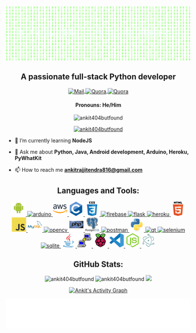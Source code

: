 <div align="center">
<!--- <img width="100%" height = "250px" src="https://cdn.pixabay.com/photo/2018/01/14/23/12/nature-3082832_1280.jpg" alt="cover" /> --->
<img src="assets/matrixWithNameLite.svg" alt="cover" />
</div>
<!--- <p align="center"><img src=https://readme-typing-svg.herokuapp.com?font=Calibri&color=%23259076&size=26&lines=Hello+%F0%9F%91%8B%2C+this+is+Ankit+Raj+Mahapatra></p>--->




<h2 align="center">A passionate full-stack Python developer</h2>
<p align="center">
  <a href="mailto:ankitrajjitendra816@gmail.com" target="blank">
    <img align="center" width="26px" src="https://cdn.jsdelivr.net/npm/simple-icons@3.13.0/icons/gmail.svg" alt="Mail">
  </a>

  <a href="https://quora.com/Ankit-Raj-Mahapatra-3" target="blank">
    <img align="center" width="26px" src="https://cdn.jsdelivr.net/npm/simple-icons@3.13.0/icons/quora.svg" alt="Quora">
  </a>
  
  <a href="https://www.linkedin.com/in/ankit-raj-mahapatra-297384233" target="blank">
    <img align="center" width="26px" src="https://cdn.jsdelivr.net/npm/simple-icons@3.13.0/icons/linkedin.svg" alt="Quora">
  </a>
</p>
<h4 align="center">Pronouns: He/Him</h4>


<p align="center"> <img src="https://komarev.com/ghpvc/?username=ankit404butfound&label=Profile%20views&color=0e75b6&style=flat" alt="ankit404butfound" /> </p>

<p align="center"> <a href="https://github.com/ryo-ma/github-profile-trophy"><img src="https://github-profile-trophy.vercel.app/?username=ankit404butfound" alt="ankit404butfound" /></a> </p>

- 🌱 I’m currently learning **NodeJS**

- 💬 Ask me about **Python, Java, Android development, Arduino, Heroku, PyWhatKit**

- 📫 How to reach me **ankitrajjitendra816@gmail.com**


<h2 align="center">Languages and Tools:</h3>
<p align="center"> <a href="https://developer.android.com" target="_blank"> <img src="https://raw.githubusercontent.com/devicons/devicon/master/icons/android/android-original-wordmark.svg" alt="android" width="40" height="40"/> </a> <a href="https://www.arduino.cc/" target="_blank"> <img src="https://cdn.worldvectorlogo.com/logos/arduino-1.svg" alt="arduino" width="40" height="40"/> </a> <a href="https://aws.amazon.com" target="_blank"> <img src="https://raw.githubusercontent.com/devicons/devicon/master/icons/amazonwebservices/amazonwebservices-original-wordmark.svg" alt="aws" width="40" height="40"/> </a> <a href="https://www.cprogramming.com/" target="_blank"> <img src="https://raw.githubusercontent.com/devicons/devicon/master/icons/c/c-original.svg" alt="c" width="40" height="40"/> </a> <a href="https://www.w3schools.com/css/" target="_blank"> <img src="https://raw.githubusercontent.com/devicons/devicon/master/icons/css3/css3-original-wordmark.svg" alt="css3" width="40" height="40"/> </a> <a href="https://firebase.google.com/" target="_blank"> <img src="https://www.vectorlogo.zone/logos/firebase/firebase-icon.svg" alt="firebase" width="40" height="40"/> </a> <a href="https://flask.palletsprojects.com/" target="_blank"> <img src="https://www.vectorlogo.zone/logos/pocoo_flask/pocoo_flask-icon.svg" alt="flask" width="40" height="40"/> </a> <a href="https://heroku.com" target="_blank"> <img src="https://www.vectorlogo.zone/logos/heroku/heroku-icon.svg" alt="heroku" width="40" height="40"/> </a> <a href="https://www.w3.org/html/" target="_blank"> <img src="https://raw.githubusercontent.com/devicons/devicon/master/icons/html5/html5-original-wordmark.svg" alt="html5" width="40" height="40"/> </a> <a href="https://developer.mozilla.org/en-US/docs/Web/JavaScript" target="_blank"> <img src="https://raw.githubusercontent.com/devicons/devicon/master/icons/javascript/javascript-original.svg" alt="javascript" width="40" height="40"/> </a> <a href="https://www.mysql.com/" target="_blank"> <img src="https://raw.githubusercontent.com/devicons/devicon/master/icons/mysql/mysql-original-wordmark.svg" alt="mysql" width="40" height="40"/> </a> <a href="https://opencv.org/" target="_blank"> <img src="https://www.vectorlogo.zone/logos/opencv/opencv-icon.svg" alt="opencv" width="40" height="40"/> </a> <a href="https://www.php.net" target="_blank"> <img src="https://raw.githubusercontent.com/devicons/devicon/master/icons/php/php-original.svg" alt="php" width="40" height="40"/> </a> <a href="https://www.postgresql.org" target="_blank"> <img src="https://raw.githubusercontent.com/devicons/devicon/master/icons/postgresql/postgresql-original-wordmark.svg" alt="postgresql" width="40" height="40"/> </a> <a href="https://postman.com" target="_blank"> <img src="https://www.vectorlogo.zone/logos/getpostman/getpostman-icon.svg" alt="postman" width="40" height="40"/> </a> <a href="https://www.python.org" target="_blank"> <img src="https://raw.githubusercontent.com/devicons/devicon/master/icons/python/python-original.svg" alt="python" width="40" height="40"/> </a> <a href="https://www.qt.io/" target="_blank"> <img src="https://upload.wikimedia.org/wikipedia/commons/0/0b/Qt_logo_2016.svg" alt="qt" width="40" height="40"/> </a> <a href="https://www.selenium.dev" target="_blank"> <img src="https://raw.githubusercontent.com/detain/svg-logos/780f25886640cef088af994181646db2f6b1a3f8/svg/selenium-logo.svg" alt="selenium" width="40" height="40"/> </a> <a href="https://www.sqlite.org/" target="_blank"> <img src="https://www.vectorlogo.zone/logos/sqlite/sqlite-icon.svg" alt="sqlite" width="40" height="40"/>
  <a href="https://www.java.com/" target="_blank"> <img src="https://raw.githubusercontent.com/devicons/devicon/master/icons/java/java-original.svg" alt="Java" width="40" height="40"/> </a>
  <a href="https://www.putty.org/" target="_blank"> <img src="https://raw.githubusercontent.com/devicons/devicon/master/icons/putty/putty-original.svg" alt="Putty" width="40" height="40"/> </a>
  <a href="https://www.raspberrypi.org/" target="_blank"> <img src="https://raw.githubusercontent.com/devicons/devicon/master/icons/raspberrypi/raspberrypi-original.svg" alt="Raspberrypi" width="40" height="40"/> </a>
  <a href="https://code.visualstudio.com/" target="_blank"> <img src="https://raw.githubusercontent.com/devicons/devicon/master/icons/vscode/vscode-original.svg" alt="VSCode" width="40" height="40"/> </a>
  <a href="https://nodejs.org/en/" target="_blank"> <img src="https://raw.githubusercontent.com/devicons/devicon/master/icons/nodejs/nodejs-original.svg" alt="NodeJS" width="40" height="40"/> </a>
  <a href="https://www.electronjs.org/" target="_blank"> <img src="https://raw.githubusercontent.com/devicons/devicon/master/icons/electron/electron-original.svg" alt="ElectronJS" width="40" height="40"/> </a>
  </p>

<h2 align="center">GitHub Stats:</h3>
<div align="center">
<img src="https://github-readme-stats.vercel.app/api/top-langs?username=Ankit404butfound&layout=compact&include_all_commits=true&count_private=true&show_icons=true&line_height=20&title_color=7A7ADB&icon_color=2234AE&text_color=D3D3D3&bg_color=0,000000,130F40" alt="ankit404butfound" />

<img src="https://github-readme-stats.vercel.app/api?username=Ankit404butfound&show_icons=true&line_height=20&title_color=7A7ADB&icon_color=2234AE&text_color=D3D3D3&bg_color=0,000000,130F40&include_all_commits=true&count_private=true" alt="ankit404butfound" />

<img src="https://github-readme-streak-stats.herokuapp.com/?user=Ankit404ButFound&border=D3D3D3&sideNums=7A7ADB&background=130F40&stroke=6842DB&currStreakNum=7A7ADB&ring=5B3CDD&fire=D3D351&currStreakLabel=D3D3D3&sideLabels=D3D3D3&dates=A3A3A3" />

<a href="https://github.com/ashutosh00710/github-readme-activity-graph"><img alt="Ankit's Activity Graph" src="https://activity-graph.herokuapp.com/graph?username=ankit404butfound&bg_color=130F40&color=7a7adb&line=2234ae&point=FFFFFF" /></a>

</div>

<!--<div align="center">
<h4> ✍️ Random Dev Quote</h4>
<img src="https://quotes-github-readme.vercel.app/api?type=horizontal&border=D3D3D3&theme=algolia"/>
</div>-->
<p align="center">
    <img src="https://raw.githubusercontent.com/Ankit404butfound/Ankit404butfound/main/assets/bye.svg">
</p>
<!--<img align="left" src="https://user-images.githubusercontent.com/65187002/144930161-2f783401-8d27-4fdf-a2f7-cc0ba32f1f1f.gif" width="30%" style="display:inline;"><img align="right" src="https://user-images.githubusercontent.com/65187002/144930161-2f783401-8d27-4fdf-a2f7-cc0ba32f1f1f.gif" width="30%" style="display:inline;">
<br>
<p align="center">
    <h1 align="center">✩&emsp;drknzz&emsp;✩</h1>
</p>-->

